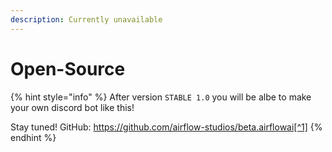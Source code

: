 ```yaml
---
description: Currently unavailable
---
```


# Open-Source



{% hint style="info" %}
After version `STABLE 1.0` you will be albe to make your own discord bot like this!

Stay tuned! GitHub: https://github.com/airflow-studios/beta.airflowai[^1]
{% endhint %}



[^1]: 
